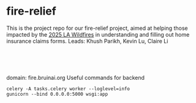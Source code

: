 # fire-relief

This is the project repo for our fire-relief project, aimed at helping those impacted by the [2025 LA Wildfires](https://en.wikipedia.org/wiki/January_2025_Southern_California_wildfires) in understanding and filling out home insurance claims forms. Leads: Khush Parikh, Kevin Lu, Claire Li

<br>
<br>
<br>

domain: fire.bruinai.org
Useful commands for backend
```
celery -A tasks.celery worker --loglevel=info
gunicorn --bind 0.0.0.0:5000 wsgi:app
```
